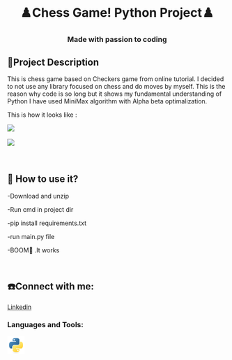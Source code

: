 <h1 align="center">♟️Chess Game! Python Project♟️</h1>
<h3 align="center">Made with passion to coding </h3>

<h2>📄Project Description </h2>
<p>This is chess game based on Checkers game from online tutorial. I decided to not use any library focused on chess and do moves by myself.
This is the reason why code is so long but it shows my fundamental understanding of Python 
I have used MiniMax algorithm with Alpha beta optimalization. </p>
<p> This is how it looks like :</p>
<p>
    <img src="https://github.com/Wirtix/ChessGameMM/assets/163426241/3a4387ab-f001-4fe2-9f84-9ed47dbd3747" width="720" />
</p>
<p>
    <img src="https://github.com/Wirtix/ChessGameMM/assets/163426241/40328718-9ff4-4b9c-8d4b-9a9325f260a1" width="720" />
</p>



<p><br></p>

<h2>🔧 How to use it? </h2>

   
<p>-Download and unzip</p>
<p>-Run cmd in project dir</p>
<p>-pip install requirements.txt</p>
<p>-run main.py file</p>
<p>-BOOM🎉 .It works</p>

<p><br></p>



<h2 align="left">☎️Connect with me:</h2>
<p><a href="https://www.linkedin.com/in/oskar-skutnik-082b35307/">Linkedin </a></p>
<p align="left">
</p>

<h3 align="left">Languages and Tools:</h3>
<p align="left"> <a href="https://www.python.org" target="_blank" rel="noreferrer"> <img src="https://raw.githubusercontent.com/devicons/devicon/master/icons/python/python-original.svg" alt="python" width="40" height="40"/> </a></p>
